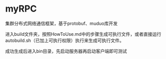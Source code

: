 # myRPC
集群分布式网络通信框架，基于protobuf、muduo库开发

进入build文件夹，按照HowToUse.md中的步骤生成可执行文件，或者直接运行autobuild.sh（已加上可执行权限）执行来生成可执行文件。

成功生成后进入bin目录，先启动服务器再启动客户端即可测试

